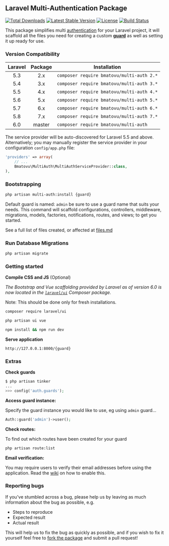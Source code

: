 ## Laravel Multi-Authentication Package

[![Total Downloads](https://poser.pugx.org/bmatovu/multi-auth/downloads)](https://packagist.org/packages/bmatovu/multi-auth)
[![Latest Stable Version](https://poser.pugx.org/bmatovu/multi-auth/v/stable)](https://packagist.org/packages/bmatovu/multi-auth)
[![License](https://poser.pugx.org/bmatovu/multi-auth/license)](https://packagist.org/packages/bmatovu/multi-auth)
[![Build Status](https://travis-ci.org/mtvbrianking/multi-auth.svg?branch=master)](https://travis-ci.org/mtvbrianking/multi-auth)

This package simplifies multi [authentication](https://laravel.com/docs/master/authentication) for your Laravel project, 
it will scaffold all the files you need for creating a custom [**guard**](https://laravel.com/docs/master/authentication#adding-custom-guards) as well as setting it up ready for use.

### Version Compatibility

| Laravel | Package | Installation                             |
| :-----: | :----: | ----------------------------------------- |
| 5.3     | 2.x    | `composer require bmatovu/multi-auth 2.*` |
| 5.4     | 3.x    | `composer require bmatovu/multi-auth 3.*` |
| 5.5     | 4.x    | `composer require bmatovu/multi-auth 4.*` |
| 5.6     | 5.x    | `composer require bmatovu/multi-auth 5.*` |
| 5.7     | 6.x    | `composer require bmatovu/multi-auth 6.*` |
| 5.8     | 7.x    | `composer require bmatovu/multi-auth 7.*` |
| 6.0     | master | `composer require bmatovu/multi-auth`     |

The service provider will be auto-discovered for Laravel 5.5 and above. Alternatively; you may manually register the service provider in your configuration `config/app.php` file:

```php
'providers' => array(
    // ...
    Bmatovu\MultiAuth\MultiAuthServiceProvider::class,
),
```

### Bootstrapping

```bash
php artisan multi-auth:install {guard}
```

Default guard is named: `admin` be sure to use a guard name that suits your needs.
This command will scaffold configurations, controllers, middleware, migrations, models, factories, notifications, routes, and views; to get you started.

See a full list of files created, or affected at [files.md](https://github.com/mtvbrianking/multi-auth/blob/master/files.md)

### Run Database Migrations

```bash
php artisan migrate
```

### Getting started

**Compile CSS and JS** (Optional)

_The Bootstrap and Vue scaffolding provided by Laravel as of version 6.0 is now located in the [`laravel/ui`](https://laravel.com/docs/6.0/frontend#introduction) Composer package._

Note: This should be done only for fresh installations.

```bash
composer require laravel/ui

php artisan ui vue

npm install && npm run dev
```

**Serve application**

```
http://127.0.0.1:8000/{guard}
```

### Extras

**Check guards**

```php
$ php artisan tinker
...
>>> config('auth.guards');
```

**Access guard instance:**

Specify the guard instance you would like to use, eg using `admin` guard...

```php
Auth::guard('admin')->user();
```

**Check routes:** 

To find out which routes have been created for your guard

```bash
php artisan route:list
```

**Email verification:** 

You may require users to verify their email addresses before using the application. 
Read the [wiki](https://github.com/mtvbrianking/multi-auth/wiki/Email-Verification) on how to enable this.

### Reporting bugs

If you've stumbled across a bug, please help us by leaving as much information about the bug as possible, e.g.
- Steps to reproduce
- Expected result
- Actual result

This will help us to fix the bug as quickly as possible, and if you wish to fix it yourself feel free to [fork the package](https://github.com/mtvbrianking/multi-auth) and submit a pull request!
